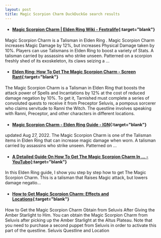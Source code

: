 ```yaml
---
layout: post
title: Magic Scorpion Charm DuckDuckGo search results
---
```

* #### [Magic Scorpion Charm | Elden Ring Wiki - Fextralife](https://eldenring.wiki.fextralife.com/Magic+Scorpion+Charm){:target="blank"}
Magic Scorpion Charm is a Talisman in Elden Ring . Magic Scorpion Charm increases Magic Damage by 12%, but increases Physical Damage taken by 10%. Players can use Talismans in Elden Ring to boost a variety of Stats. A talisman carried by assassins who strike unseen. Patterned on a scorpion freshly shed of its exoskeleton, its claws seizing a ...
* #### [Elden Ring: How To Get The Magic Scorpion Charm - Screen Rant](https://screenrant.com/elden-ring-how-to-get-magic-scorpion-charm-guide/){:target="blank"}
The Magic Scorpion Charm is a Talisman in Elden Ring that boosts the attack power of Spells and Incantations by 12% at the cost of reduced damage negation by 10%. To get it, Tarnished must complete a series of convoluted quests to receive it from Preceptor Seluvis, a pompous sorcerer who claims servitude to Ranni the Witch. The questline involves speaking with Ranni, Preceptor, and other characters in different locations.
* #### [Magic Scorpion Charm - Elden Ring Guide - IGN](https://www.ign.com/wikis/elden-ring/Magic_Scorpion_Charm){:target="blank"}
updated Aug 27, 2022. The Magic Scorpion Charm is one of the Talisman items in Elden Ring that can increase magic damage when worn. A talisman carried by assassins who strike unseen. Patterned on ...
* #### [A Detailed Guide On How To Get The Magic Scorpion Charm In ... - YouTube](https://www.youtube.com/watch?v=2Yt2DB8MTo8){:target="blank"}
In this Elden Ring guide, I show you step by step how to get The Magic Scorpion Charm. This is a talisman that Raises Magic attack, but lowers damage negatio...
* #### [How to Get Magic Scorpion Charm: Effects and Locations](https://game8.co/games/Elden-Ring/archives/376332){:target="blank"}
How to Get the Magic Scorpion Charm Obtain from Seluvis After Giving the Amber Starlight to Him. You can obtain the Magic Scorpion Charm from Seluvis after picking up the Amber Starlight at the Altus Plateau. Note that you need to purchase a second puppet from Seluvis in order to activate this part of the questline. Seluvis Questline and Location
